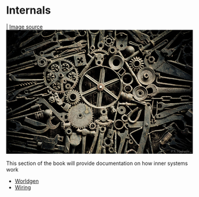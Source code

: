 # Internals

| [Image source](https://commons.wikimedia.org/wiki/File:Old_Cogs_(5084228263).jpg)
![cogs](cogs.jpg)

This section of the book will provide documentation on how inner systems work

* [Worldgen](worldgen/worldgen.md)
* [Wiring](wiring/wiring.md)

